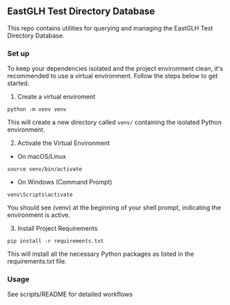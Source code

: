 <!-- dx-header -->
## EastGLH Test Directory Database

This repo contains utilities for querying and managing the EastGLH Test Directory Database.

### Set up
To keep your dependencies isolated and the project environment clean, it's recommended to use a virtual environment.
Follow the steps below to get started.

1. Create a virtual enviroment 

```
python -m venv venv
```
This will create a new directory called `venv/` containing the isolated Python environment.

2. Activate the Virtual Environment

- On macOS/Linux
```
source venv/bin/activate
```

- On Windows (Command Prompt)
```
venv\Scripts\activate
```
You should see (venv) at the beginning of your shell prompt, indicating the environment is active.

3. Install Project Requirements
```
pip install -r requirements.txt
```
This will install all the necessary Python packages as listed in the requirements.txt file.


### Usage
See scripts/README for detailed workflows